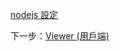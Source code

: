 [nodejs 設定](/zh-TW/viewer/go.md ':include :type=markdown')

下一步：[Viewer (用戶端)](/zh-TW/viewer/2legged/ui)